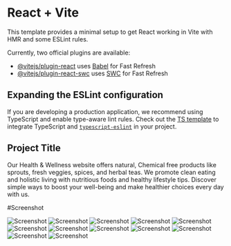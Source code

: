 # React + Vite

This template provides a minimal setup to get React working in Vite with HMR and some ESLint rules.

Currently, two official plugins are available:

- [@vitejs/plugin-react](https://github.com/vitejs/vite-plugin-react/blob/main/packages/plugin-react/README.md) uses [Babel](https://babeljs.io/) for Fast Refresh
- [@vitejs/plugin-react-swc](https://github.com/vitejs/vite-plugin-react-swc) uses [SWC](https://swc.rs/) for Fast Refresh

## Expanding the ESLint configuration

If you are developing a production application, we recommend using TypeScript and enable type-aware lint rules. Check out the [TS template](https://github.com/vitejs/vite/tree/main/packages/create-vite/template-react-ts) to integrate TypeScript and [`typescript-eslint`](https://typescript-eslint.io) in your project.


## Project Title

Our Health & Wellness website offers natural, Chemical free products like sprouts, fresh veggies, spices, and herbal teas. We promote clean eating and holistic living with nutritious foods and healthy lifestyle tips. Discover simple ways to boost your well-being and make healthier choices every day with us.

#Screenshot

![Screenshot](./screenshots/Screenshot%202025-06-02%20141604.png)
![Screenshot](./screenshots/Screenshot%202025-06-02%20141641.png)
![Screenshot](./screenshots/Screenshot%202025-06-02%20141719.png)
![Screenshot](./screenshots/Screenshot%202025-06-02%20141735.png)
![Screenshot](./screenshots/Screenshot%202025-06-02%20141805.png)
![Screenshot](./screenshots/Screenshot%202025-06-02%20141817.png)
![Screenshot](./screenshots/Screenshot%202025-06-02%20141828.png)
![Screenshot](./screenshots/Screenshot%202025-06-02%20141828.png)
![Screenshot](./screenshots/Screenshot%202025-06-02%20141916.png)
![Screenshot](./screenshots/Screenshot%202025-06-02%20141953.png)
![Screenshot](./screenshots/Screenshot%202025-06-02%20142045.png)
![Screenshot](./screenshots/Screenshot%202025-06-02%20142117.png)
